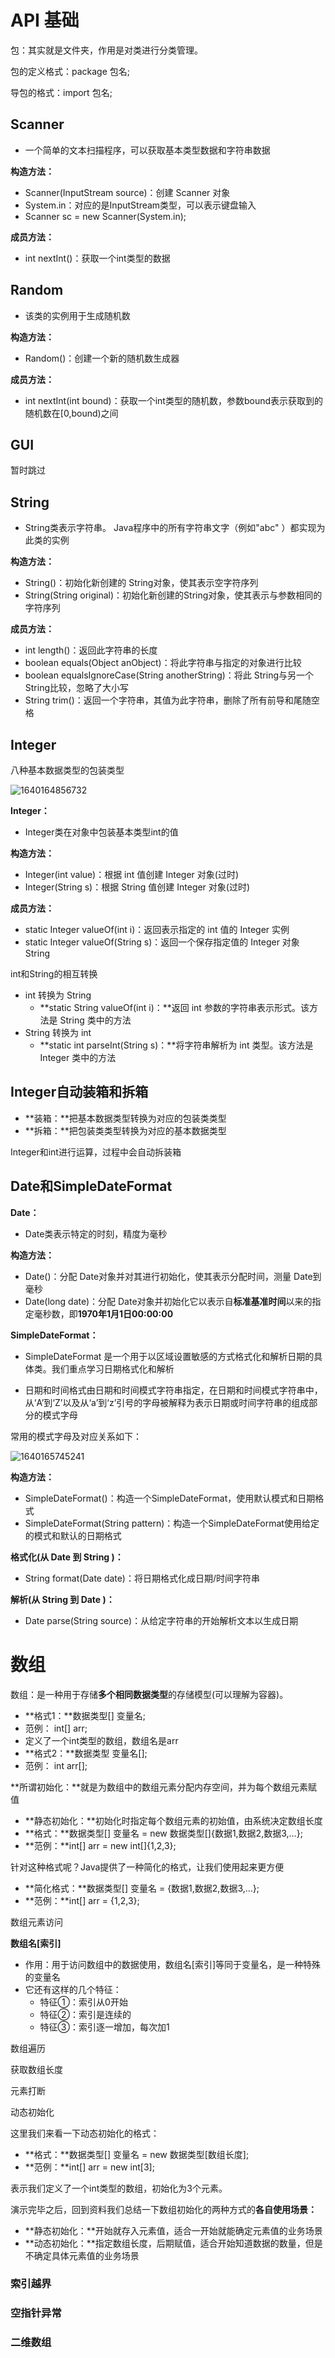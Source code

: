 # API 基础

包：其实就是文件夹，作用是对类进行分类管理。

包的定义格式：package 包名;

导包的格式：import 包名;

## Scanner

- 一个简单的文本扫描程序，可以获取基本类型数据和字符串数据

**构造方法：**

- Scanner(InputStream source)：创建 Scanner 对象
- System.in：对应的是InputStream类型，可以表示键盘输入
- Scanner sc = new Scanner(System.in);

**成员方法：**

- int nextInt()：获取一个int类型的数据

## Random

- 该类的实例用于生成随机数

**构造方法：**

- Random()：创建一个新的随机数生成器

**成员方法：**

- int nextInt(int bound)：获取一个int类型的随机数，参数bound表示获取到的随机数在[0,bound)之间

## GUI

暂时跳过

## String

- String类表示字符串。 Java程序中的所有字符串文字（例如"abc" ）都实现为此类的实例

**构造方法：**

- String()：初始化新创建的 String对象，使其表示空字符序列
- String(String original)：初始化新创建的String对象，使其表示与参数相同的字符序列

**成员方法：**

- int length()：返回此字符串的长度
- boolean equals(Object anObject)：将此字符串与指定的对象进行比较
- boolean equalsIgnoreCase(String anotherString)：将此 String与另一个 String比较，忽略了大小写
- String trim()：返回一个字符串，其值为此字符串，删除了所有前导和尾随空格

## Integer

八种基本数据类型的包装类型

![1640164856732](./assets/1640164856732.png)

**Integer：**

- Integer类在对象中包装基本类型int的值

**构造方法：**

- Integer(int value)：根据 int 值创建 Integer 对象(过时)
- Integer(String s)：根据 String 值创建 Integer 对象(过时)

**成员方法：**

- static Integer valueOf(int i)：返回表示指定的 int 值的 Integer 实例
- static Integer valueOf(String s)：返回一个保存指定值的 Integer 对象 String

int和String的相互转换

- int 转换为 String
  - **static String valueOf(int i)：**返回 int 参数的字符串表示形式。该方法是 String 类中的方法
- String 转换为 int
  - **static int parseInt(String s)：**将字符串解析为 int 类型。该方法是 Integer 类中的方法

## Integer自动装箱和拆箱

- **装箱：**把基本数据类型转换为对应的包装类类型
- **拆箱：**把包装类类型转换为对应的基本数据类型

Integer和int进行运算，过程中会自动拆装箱

## Date和SimpleDateFormat

**Date：**

- Date类表示特定的时刻，精度为毫秒

**构造方法：**

- Date()：分配 Date对象并对其进行初始化，使其表示分配时间，测量 Date到毫秒
- Date(long date)：分配 Date对象并初始化它以表示自**标准基准时间**以来的指定毫秒数，即**1970年1月1日00:00:00**

**SimpleDateFormat：**

- SimpleDateFormat 是一个用于以区域设置敏感的方式格式化和解析日期的具体类。我们重点学习日期格式化和解析

- 日期和时间格式由日期和时间模式字符串指定，在日期和时间模式字符串中，从‘A’到‘Z’以及从‘a’到‘z’引号的字母被解释为表示日期或时间字符串的组成部分的模式字母

常用的模式字母及对应关系如下：

![1640165745241](./assets/1640165745241.png)

**构造方法：**

- SimpleDateFormat()：构造一个SimpleDateFormat，使用默认模式和日期格式
- SimpleDateFormat(String pattern)：构造一个SimpleDateFormat使用给定的模式和默认的日期格式

**格式化(从 Date 到 String )：**

- String format(Date date)：将日期格式化成日期/时间字符串

**解析(从 String 到 Date )：**

- Date parse(String source)：从给定字符串的开始解析文本以生成日期

# 数组

数组：是一种用于存储**多个相同数据类型**的存储模型(可以理解为容器)。

- **格式1：**数据类型[] 变量名;
- 范例： int[] arr;
- 定义了一个int类型的数组，数组名是arr
- **格式2：**数据类型 变量名[];
- 范例： int arr[];

**所谓初始化：**就是为数组中的数组元素分配内存空间，并为每个数组元素赋值

- **静态初始化：**初始化时指定每个数组元素的初始值，由系统决定数组长度
- **格式：**数据类型[] 变量名 = new 数据类型[]{数据1,数据2,数据3,…};
- **范例：**int[] arr = new int[]{1,2,3};

针对这种格式呢？Java提供了一种简化的格式，让我们使用起来更方便

- **简化格式：**数据类型[] 变量名 = {数据1,数据2,数据3,…};
- **范例：**int[] arr = {1,2,3};

数组元素访问

**数组名[索引]**

- 作用：用于访问数组中的数据使用，数组名[索引]等同于变量名，是一种特殊的变量名
- 它还有这样的几个特征：
  - 特征①：索引从0开始
  - 特征②：索引是连续的
  - 特征③：索引逐一增加，每次加1

数组遍历



获取数组长度

元素打断

动态初始化

这里我们来看一下动态初始化的格式：

- **格式：**数据类型[] 变量名 = new 数据类型[数组长度];
- **范例：**int[] arr = new int[3];

表示我们定义了一个int类型的数组，初始化为3个元素。

演示完毕之后，回到资料我们总结一下数组初始化的两种方式的**各自使用场景：**

- **静态初始化：**开始就存入元素值，适合一开始就能确定元素值的业务场景
- **动态初始化：**指定数组长度，后期赋值，适合开始知道数据的数量，但是不确定具体元素值的业务场景

### 索引越界

### 空指针异常

### 二维数组